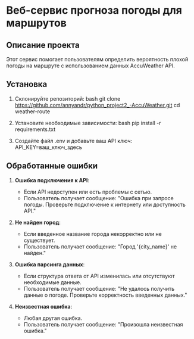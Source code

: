 # Веб-сервис прогноза погоды для маршрутов

## Описание проекта
Этот сервис помогает пользователям определить вероятность плохой погоды на маршруте с использованием данных AccuWeather API.

## Установка
1. Склонируйте репозиторий:
   bash
   git clone https://github.com/annyandr/python_project2_-AccuWeather.git
   cd weather-route

2. Установите необходимые зависимости:
   bash
   pip install -r requirements.txt

3. Создайте файл .env и добавьте ваш API ключ:
   API_KEY=ваш_ключ_здесь

## Обработанные ошибки

1. **Ошибка подключения к API**: 
   - Если API недоступен или есть проблемы с сетью.
   - Пользователь получает сообщение: "Ошибка при запросе погоды. Проверьте подключение к интернету или доступность API."

2. **Не найден город**: 
   - Если введенное название города некорректно или не существует.
   - Пользователь получает сообщение: "Город '{city_name}' не найден."

3. **Ошибка парсинга данных**: 
   - Если структура ответа от API изменилась или отсутствуют необходимые данные.
   - Пользователь получает сообщение: "Не удалось получить данные о погоде. Проверьте корректность введенных данных."

4. **Неизвестная ошибка**: 
   - Любая другая ошибка.
   - Пользователь получает сообщение: "Произошла неизвестная ошибка."